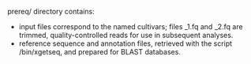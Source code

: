 prereq/ directory contains:
* input files correspond to the named cultivars; files <LABEL>_1.fq and <LABEL>_2.fq are trimmed, quality-controlled reads for use in subsequent analyses. 
* reference sequence and annotation files, retrieved with the script /bin/xgetseq, and prepared for BLAST databases.
